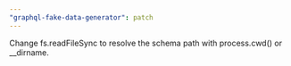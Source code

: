 ```yaml
---
"graphql-fake-data-generator": patch
---
```


Change fs.readFileSync to resolve the schema path with process.cwd() or \_\_dirname.
